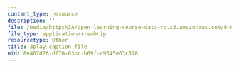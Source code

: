 ```yaml
---
content_type: resource
description: ''
file: /media/https%3A/open-learning-course-data-rc.s3.amazonaws.com/8-04-quantum-physics-i-spring-2013/8e407d26df7663bcb09fc9545e63c518_lZ3bPUKo5zc.srt
file_type: application/x-subrip
resourcetype: Other
title: 3play caption file
uid: 8e407d26-df76-63bc-b09f-c9545e63c518
---
```

